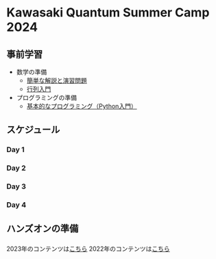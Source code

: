 # Kawasaki Quantum Summer Camp 2024
## 事前学習
- 数学の準備
    - [簡単な解説と演習問題](./vector_matrix.pdf)
    - [行列入門](https://www.mext.go.jp/content/20230828-mxt-kyoiku01_000250597_1.pdf)
- プログラミングの準備
    - [基本的なプログラミング（Python入門）](https://sites.google.com/a.ipsj.or.jp/mooc/list/C3-1)

## スケジュール
### Day 1

### Day 2

### Day 3

### Day 4




## ハンズオンの準備


### 
2023年のコンテンツは[こちら](https://github.com/quantum-tokyo/kawasaki-quantum-camp/tree/main/2023)
2022年のコンテンツは[こちら](https://github.com/quantum-tokyo/kawasaki-quantum-camp/tree/main/2022)